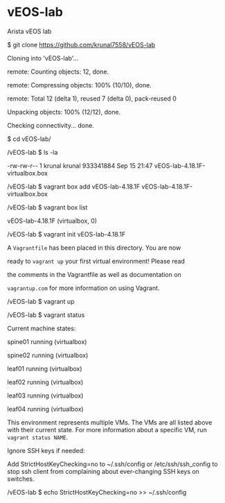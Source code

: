 # vEOS-lab

Arista vEOS lab

$ git clone https://github.com/krunal7558/vEOS-lab

Cloning into 'vEOS-lab'...

remote: Counting objects: 12, done.

remote: Compressing objects: 100% (10/10), done.

remote: Total 12 (delta 1), reused 7 (delta 0), pack-reused 0


Unpacking objects: 100% (12/12), done.

Checking connectivity... done.

$ cd vEOS-lab/

/vEOS-lab $ ls -la

-rw-rw-r-- 1 krunal krunal 933341884 Sep 15 21:47 vEOS-lab-4.18.1F-virtualbox.box

/vEOS-lab $ vagrant box add vEOS-lab-4.18.1F vEOS-lab-4.18.1F-virtualbox.box

/vEOS-lab $ vagrant box list

vEOS-lab-4.18.1F (virtualbox, 0)

/vEOS-lab $ vagrant init vEOS-lab-4.18.1F

A `Vagrantfile` has been placed in this directory. You are now

ready to `vagrant up` your first virtual environment! Please read

the comments in the Vagrantfile as well as documentation on

`vagrantup.com` for more information on using Vagrant.

/vEOS-lab $ vagrant up

/vEOS-lab $ vagrant status

Current machine states:

spine01                   running (virtualbox)

spine02                   running (virtualbox)

leaf01                    running (virtualbox)

leaf02                    running (virtualbox)

leaf03                    running (virtualbox)

leaf04                    running (virtualbox)

This environment represents multiple VMs. The VMs are all listed
above with their current state. For more information about a specific
VM, run `vagrant status NAME`.



Ignore SSH keys if needed:

Add StrictHostKeyChecking=no to ~/.ssh/config or /etc/ssh/ssh_config to stop ssh client from complaining about ever-changing SSH keys on switches.


/vEOS-lab $ echo StrictHostKeyChecking=no >> ~/.ssh/config
